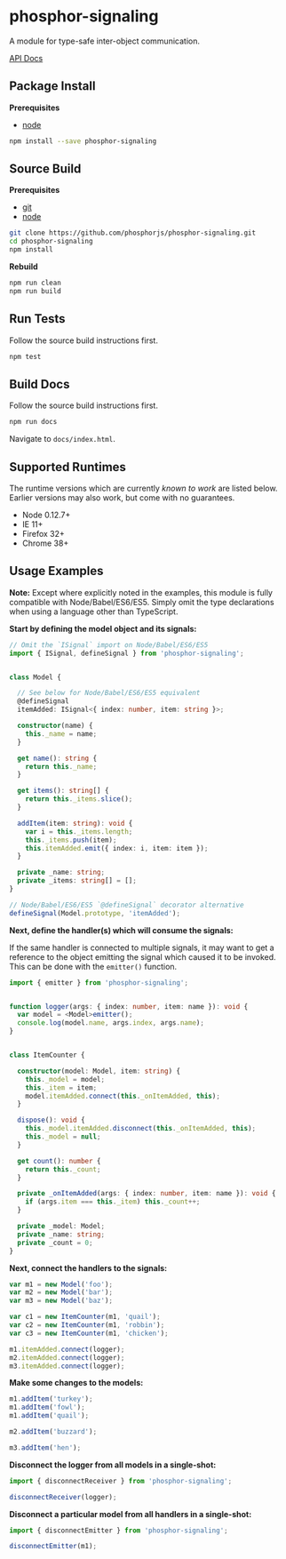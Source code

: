 phosphor-signaling
==================

A module for type-safe inter-object communication.

[API Docs](http://phosphorjs.github.io/phosphor-signaling/)


Package Install
---------------

**Prerequisites**
- [node](http://nodejs.org/)

```bash
npm install --save phosphor-signaling
```


Source Build
------------

**Prerequisites**
- [git](http://git-scm.com/)
- [node](http://nodejs.org/)

```bash
git clone https://github.com/phosphorjs/phosphor-signaling.git
cd phosphor-signaling
npm install
```

**Rebuild**
```bash
npm run clean
npm run build
```


Run Tests
---------

Follow the source build instructions first.

```bash
npm test
```


Build Docs
----------

Follow the source build instructions first.

```bash
npm run docs
```

Navigate to `docs/index.html`.


Supported Runtimes
------------------

The runtime versions which are currently *known to work* are listed below.
Earlier versions may also work, but come with no guarantees.

- Node 0.12.7+
- IE 11+
- Firefox 32+
- Chrome 38+


Usage Examples
--------------

**Note:** Except where explicitly noted in the examples, this module is fully
compatible with Node/Babel/ES6/ES5. Simply omit the type declarations when
using a language other than TypeScript.

**Start by defining the model object and its signals:**

```typescript
// Omit the `ISignal` import on Node/Babel/ES6/ES5
import { ISignal, defineSignal } from 'phosphor-signaling';


class Model {

  // See below for Node/Babel/ES6/ES5 equivalent
  @defineSignal
  itemAdded: ISignal<{ index: number, item: string }>;

  constructor(name) {
    this._name = name;
  }

  get name(): string {
    return this._name;
  }

  get items(): string[] {
    return this._items.slice();
  }

  addItem(item: string): void {
    var i = this._items.length;
    this._items.push(item);
    this.itemAdded.emit({ index: i, item: item });
  }

  private _name: string;
  private _items: string[] = [];
}

// Node/Babel/ES6/ES5 `@defineSignal` decorator alternative
defineSignal(Model.prototype, 'itemAdded');
```

**Next, define the handler(s) which will consume the signals:**

If the same handler is connected to multiple signals, it may want to get a
reference to the object emitting the signal which caused it to be invoked.
This can be done with the `emitter()` function.

```typescript
import { emitter } from 'phosphor-signaling';


function logger(args: { index: number, item: name }): void {
  var model = <Model>emitter();
  console.log(model.name, args.index, args.name);
}


class ItemCounter {

  constructor(model: Model, item: string) {
    this._model = model;
    this._item = item;
    model.itemAdded.connect(this._onItemAdded, this);
  }

  dispose(): void {
    this._model.itemAdded.disconnect(this._onItemAdded, this);
    this._model = null;
  }

  get count(): number {
    return this._count;
  }

  private _onItemAdded(args: { index: number, item: name }): void {
    if (args.item === this._item) this._count++;
  }

  private _model: Model;
  private _name: string;
  private _count = 0;
}
```

**Next, connect the handlers to the signals:**

```typescript
var m1 = new Model('foo');
var m2 = new Model('bar');
var m3 = new Model('baz');

var c1 = new ItemCounter(m1, 'quail');
var c2 = new ItemCounter(m1, 'robbin');
var c3 = new ItemCounter(m1, 'chicken');

m1.itemAdded.connect(logger);
m2.itemAdded.connect(logger);
m3.itemAdded.connect(logger);
```

**Make some changes to the models:**

```typescript
m1.addItem('turkey');
m1.addItem('fowl');
m1.addItem('quail');

m2.addItem('buzzard');

m3.addItem('hen');
```

**Disconnect the logger from all models in a single-shot:**

```typescript
import { disconnectReceiver } from 'phosphor-signaling';

disconnectReceiver(logger);
```

**Disconnect a particular model from all handlers in a single-shot:**

```typescript
import { disconnectEmitter } from 'phosphor-signaling';

disconnectEmitter(m1);
```

